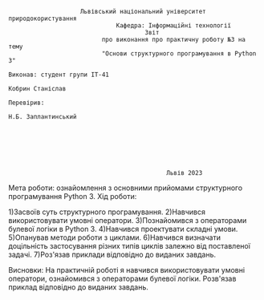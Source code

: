                         Львівський національний університет природокористування
                                  Кафедра: Інформаційні технології
                                          Звіт
                              про виконання про практичну роботу №3 на тему
                              "Основи структурного програмування в Python 3"
                                                                        Виконав: студент групи ІТ-41
                                                                        Кобрин Станіслав
                                                                        Перевірив:
                                                                        Н.Б. Заплантинський







                                                Львів 2023
Мета роботи: ознайомлення з основними прийомами структурного програмування Python 3. Хід роботи:

1)Засвоїв суть структурного програмування.
2)Навчився використовувати умовні оператори.
3)Познайомився з операторами булевої логіки в Python 3.
4)Навчився проектувати складні умови.
5)Опанував методи роботи з циклами.
6)Навчився визначати доцільність застосування різних типів циклів залежно від поставленої задачі.
7)Роз'язав приклади відповідно до виданих завдань.

Висновки: На практичній роботі я навчився використовувати умовні оператори, ознайомився з операторами булевої логіки. Розв'язав приклад відповідно до виданих завдань.

